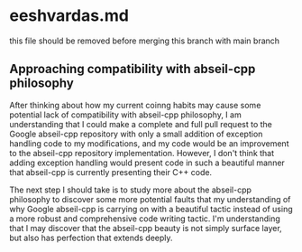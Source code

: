 # eeshvardas.md
this file should be removed before merging this branch with main branch

## Approaching compatibility with abseil-cpp philosophy
After thinking about how my current coinng habits may cause some
potential lack of compatibility with abseil-cpp philosophy,
I am understanding that I could make a complete and full
pull request to the Google abseil-cpp repository with only a
small addition of exception handling code to my modifications, and 
my code would be an improvement to the abseil-cpp repository implementation.
However, I don't think that adding exception handling would present
code in such a beautiful manner that abseil-cpp is currently 
presenting their C++ code.

The next step I should take is to
study more about the abseil-cpp philosophy to discover some more
potential faults that my understanding of why Google abseil-cpp is
carrying on with a beautiful tactic instead of using a more robust
and comprehensive code writing tactic. I'm understanding that I may
discover that the abseil-cpp beauty is not simply surface layer, but
also has perfection that extends deeply.
